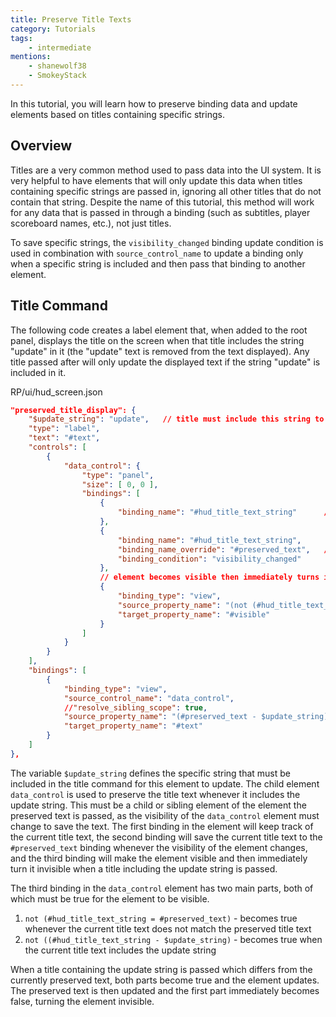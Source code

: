 ```yaml
---
title: Preserve Title Texts
category: Tutorials
tags:
    - intermediate
mentions:
    - shanewolf38
    - SmokeyStack
---
```


In this tutorial, you will learn how to preserve binding data and update elements based on titles containing specific strings.

## Overview

Titles are a very common method used to pass data into the UI system. It is very helpful to have elements that will only update this data when titles containing specific strings are passed in, ignoring all other titles that do not contain that string. Despite the name of this tutorial, this method will work for any data that is passed in through a binding (such as subtitles, player scoreboard names, etc.), not just titles.

To save specific strings, the `visibility_changed` binding update condition is used in combination with `source_control_name` to update a binding only when a specific string is included and then pass that binding to another element.

## Title Command

The following code creates a label element that, when added to the root panel, displays the title on the screen when that title includes the string "update" in it (the "update" text is removed from the text displayed). Any title passed after will only update the displayed text if the string "update" is included in it.

<CodeHeader>RP/ui/hud_screen.json</CodeHeader>

```json
"preserved_title_display": {
	"$update_string": "update",   // title must include this string to update the element
	"type": "label",
	"text": "#text",
	"controls": [
		{
			"data_control": {
				"type": "panel",
				"size": [ 0, 0 ],
				"bindings": [
					{
						"binding_name": "#hud_title_text_string"      // reads in the current title string
					},
					{
						"binding_name": "#hud_title_text_string",
						"binding_name_override": "#preserved_text",   // updates #preserved_text when visibility of this element changes
						"binding_condition": "visibility_changed"
					},
					// element becomes visible then immediately turns invisible when a title containing the update string is passed
					{
						"binding_type": "view",
						"source_property_name": "(not (#hud_title_text_string = #preserved_text) and not ((#hud_title_text_string - $update_string) = #hud_title_text_string))",
						"target_property_name": "#visible"
					}
				]
			}
		}
	],
	"bindings": [
		{
			"binding_type": "view",
			"source_control_name": "data_control",   						// reads bindings from the "data_control" child element
			//"resolve_sibling_scope": true,		 						// required if "data_control" is a sibling of the element that pulls the binding
			"source_property_name": "(#preserved_text - $update_string)",   // remove string update text from the text to be displayed
			"target_property_name": "#text"
		}
	]
},
```

The variable `$update_string` defines the specific string that must be included in the title command for this element to update. The child element `data_control` is used to preserve the title text whenever it includes the update string. This must be a child or sibling element of the element the preserved text is passed, as the visibility of the `data_control` element must change to save the text. The first binding in the element will keep track of the current title text, the second binding will save the current title text to the `#preserved_text` binding whenever the visibility of the element changes, and the third binding will make the element visible and then immediately turn it invisible when a title including the update string is passed.

The third binding in the `data_control` element has two main parts, both of which must be true for the element to be visible.
1. `not (#hud_title_text_string = #preserved_text)` - becomes true whenever the current title text does not match the preserved title text
2. `not ((#hud_title_text_string - $update_string)` - becomes true when the current title text includes the update string

When a title containing the update string is passed which differs from the currently preserved text, both parts become true and the element updates. The preserved text is then updated and the first part immediately becomes false, turning the element invisible.
